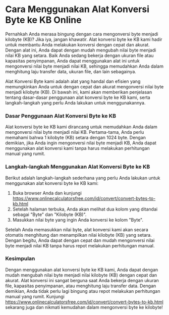 Cara Menggunakan Alat Konversi Byte ke KB Online
================================================

Pernahkah Anda merasa bingung dengan cara mengonversi byte menjadi kilobyte (KB)? Jika iya, jangan khawatir. Alat konversi byte ke KB kami hadir untuk membantu Anda melakukan konversi dengan cepat dan akurat. Dengan alat ini, Anda dapat dengan mudah mengubah nilai byte menjadi nilai KB yang setara. Baik Anda sedang bekerja dengan ukuran file atau kapasitas penyimpanan, Anda dapat menggunakan alat ini untuk mengonversi nilai byte menjadi nilai KB, sehingga memudahkan Anda dalam menghitung laju transfer data, ukuran file, dan lain sebagainya.

Alat Konversi Byte kami adalah alat yang handal dan efisien yang memungkinkan Anda untuk dengan cepat dan akurat mengonversi nilai byte menjadi kilobyte (KB). Di bawah ini, kami akan memberikan penjelasan tentang dasar-dasar penggunaan alat konversi byte ke KB kami, serta langkah-langkah yang perlu Anda lakukan untuk menggunakannya.

### Dasar Penggunaan Alat Konversi Byte ke KB

Alat konversi byte ke KB kami dirancang untuk memudahkan Anda dalam mengonversi nilai byte menjadi nilai KB. Pertama-tama, Anda perlu memahami bahwa 1 kilobyte (KB) setara dengan 1024 byte. Dengan demikian, jika Anda ingin mengonversi nilai byte menjadi KB, Anda dapat menggunakan alat konversi kami tanpa harus melakukan perhitungan manual yang rumit.

### Langkah-langkah Menggunakan Alat Konversi Byte ke KB

Berikut adalah langkah-langkah sederhana yang perlu Anda lakukan untuk menggunakan alat konversi byte ke KB kami:

1. Buka browser Anda dan kunjungi <https://www.onlinecalculatorsfree.com/id/convert/convert-bytes-to-kb.html>
2. Setelah halaman terbuka, Anda akan melihat dua kolom yang ditandai sebagai "Byte" dan "Kilobyte (KB)".
3. Masukkan nilai byte yang ingin Anda konversi ke kolom "Byte".

Setelah Anda memasukkan nilai byte, alat konversi kami akan secara otomatis menghitung dan menampilkan nilai kilobyte (KB) yang setara. Dengan begitu, Anda dapat dengan cepat dan mudah mengonversi nilai byte menjadi nilai KB tanpa harus repot melakukan perhitungan manual.

### Kesimpulan

Dengan menggunakan alat konversi byte ke KB kami, Anda dapat dengan mudah mengubah nilai byte menjadi nilai kilobyte (KB) dengan cepat dan akurat. Alat konversi ini sangat berguna saat Anda bekerja dengan ukuran file, kapasitas penyimpanan, atau menghitung laju transfer data. Dengan demikian, Anda tidak perlu lagi bingung atau repot melakukan perhitungan manual yang rumit. Kunjungi <https://www.onlinecalculatorsfree.com/id/convert/convert-bytes-to-kb.html> sekarang juga dan nikmati kemudahan dalam mengonversi byte ke kilobyte!
